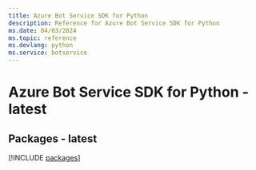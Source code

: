 ```yaml
---
title: Azure Bot Service SDK for Python
description: Reference for Azure Bot Service SDK for Python
ms.date: 04/03/2024
ms.topic: reference
ms.devlang: python
ms.service: botservice
---
```

# Azure Bot Service SDK for Python - latest
## Packages - latest
[!INCLUDE [packages](bot-service-index.md)]